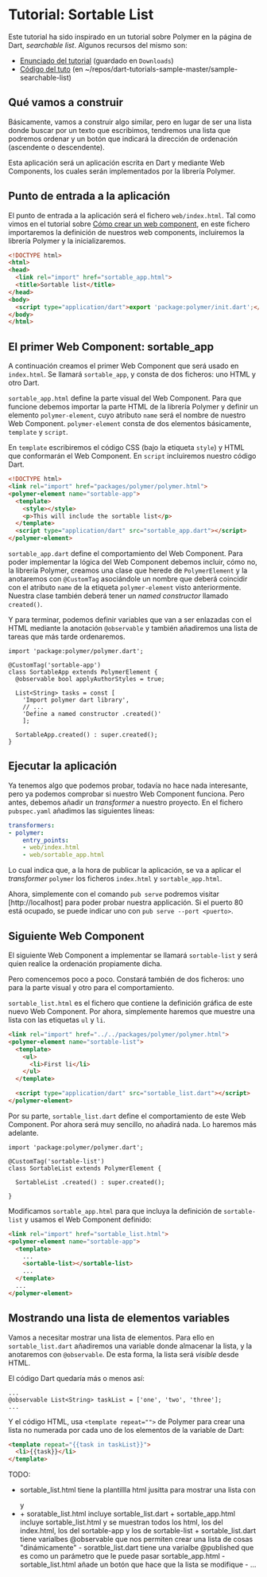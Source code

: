 # Tutorial: Sortable List

Este tutorial ha sido inspirado en un tutorial sobre Polymer en la página de 
Dart, *searchable list*. Algunos recursos del mismo son:

- [Enunciado del tutorial](https://www.dartlang.org/samples/searchable_list/)
(guardado en `Downloads`)
- [Código del tuto](https://github.com/dart-lang/sample-searchable-list)
(en ~/repos/dart-tutorials-sample-master/sample-searchable-list)

## Qué vamos a construir

Básicamente, vamos a construir algo similar, pero en lugar de ser una lista donde
buscar por un texto que escribimos, tendremos una lista que podremos ordenar y un
botón que indicará la dirección de ordenación (ascendente o descendente).

Esta aplicación será un aplicación escrita en Dart y mediante Web Components, los
cuales serán implementados por la librería Polymer.

## Punto de entrada a la aplicación

El punto de entrada a la aplicación será el fichero `web/index.html`. Tal como vimos
en el tutorial sobre [Cómo crear un web component], en este fichero importaremos la
definición de nuestros web components, incluiremos la librería Polymer y la
inicializaremos.

``` html
<!DOCTYPE html>
<html>
<head>
  <link rel="import" href="sortable_app.html">
  <title>Sortable list</title>
</head>
<body>
  <script type="application/dart">export 'package:polymer/init.dart';</script>
</body>
</html>
```

## El primer Web Component: sortable_app

A continuación creamos el primer Web Component que será usado en `index.html`.
Se llamará `sortable_app`, y consta de dos ficheros: uno HTML y otro Dart.

`sortable_app.html` define la parte visual del Web Component. Para que funcione
debemos importar la parte HTML de la librería Polymer y definir un elemento
`polymer-element`, cuyo atributo `name` será el nombre de nuestro Web Component.
`polymer-element` consta de dos elementos básicamente, `template` y `script`.

En `template` escribiremos el código CSS (bajo la etiqueta `style`) y HTML
que conformarán el Web Component. En `script` incluiremos nuestro código Dart.

``` html
<!DOCTYPE html>
<link rel="import" href="packages/polymer/polymer.html">
<polymer-element name="sortable-app">
  <template>
    <style></style>
    <p>This will include the sortable list</p>
  </template>
  <script type="application/dart" src="sortable_app.dart"></script>
</polymer-element>
```

`sortable_app.dart` define el comportamiento del Web Component. Para poder
implementar la lógica del Web Component debemos incluir, cómo no, la librería
Polymer, creamos una clase que herede de `PolymerElement` y la anotaremos
con `@CustomTag` asociándole un nombre que deberá coincidir con el atributo `name`
de la etiqueta `polymer-element` visto anteriormente. Nuestra clase también
deberá tener un *named constructor* llamado `created()`.

Y para terminar, podemos definir variables que van a ser enlazadas con el HTML
mediante la anotación `@observable` y también añadiremos una lista de tareas que
más tarde ordenaremos.

```
import 'package:polymer/polymer.dart';

@CustomTag('sortable-app')
class SortableApp extends PolymerElement {
  @observable bool applyAuthorStyles = true;

  List<String> tasks = const [
    'Import polymer dart library',
    // ...
    'Define a named constructor .created()'
    ];

  SortableApp.created() : super.created();
}
```

## Ejecutar la aplicación

Ya tenemos algo que podemos probar, todavía no hace nada interesante, pero ya
podemos comprobar si nuestro Web Component funciona. Pero antes, debemos añadir
un *transformer* a nuestro proyecto. En el fichero `pubspec.yaml` añadimos las
siguientes líneas:

``` yaml
transformers:
- polymer:
    entry_points:
    - web/index.html
    - web/sortable_app.html
```

Lo cual indica que, a la hora de publicar la aplicación, se va a aplicar el
*transformer* `polymer` los ficheros `index.html` y `sortable_app.html`.

Ahora, simplemente con el comando `pub serve` podremos visitar [http://localhost]
para poder probar nuestra applicación. Si el puerto 80 está ocupado, se puede
indicar uno con `pub serve --port <puerto>`.

## Siguiente Web Component

El siguiente Web Component a implementar se llamará `sortable-list` y será quien
realice la ordenación propiamente dicha.

Pero comencemos poco a poco. Constará también de dos ficheros: uno para la parte
visual y otro para el comportamiento.

`sortable_list.html` es el fichero que contiene la definición gráfica de este nuevo
Web Component. Por ahora, simplemente haremos que muestre una lista con las
etiquetas `ul` y `li`.

``` html
<link rel="import" href="../../packages/polymer/polymer.html">
<polymer-element name="sortable-list">
  <template>
    <ul>
      <li>First li</li>
    </ul>
  </template>

  <script type="application/dart" src="sortable_list.dart"></script>
</polymer-element>
```

Por su parte, `sortable_list.dart` define el comportamiento de este Web
Component. Por ahora será muy sencillo, no añadirá nada. Lo haremos más adelante.

```
import 'package:polymer/polymer.dart';

@CustomTag('sortable-list')
class SortableList extends PolymerElement {

  SortableList .created() : super.created();

}
```

Modificamos `sortable_app.html` para que incluya la definición de `sortable-list`
y usamos el Web Component definido:

``` html
<link rel="import" href="sortable_list.html">
<polymer-element name="sortable-app">
  <template>
    ...
    <sortable-list></sortable-list>
    ...
  </template>
  ...
</polymer-element>
```

## Mostrando una lista de elementos variables

Vamos a necesitar mostrar una lista de elementos. Para ello en `sortable_list.dart`
añadiremos una variable donde almacenar la lista, y la anotaremos con `@observable`.
De esta forma, la lista será *visible* desde HTML.

El código Dart quedaría más o menos así:

```
...
@observable List<String> taskList = ['one', 'two', 'three'];
...
```

Y el código HTML, usa `<template repeat="">` de Polymer para crear una lista
no numerada por cada uno de los elementos de la variable de Dart:

``` html
<template repeat="{{task in taskList}}">
  <li>{{task}}</li>
</template>
```



TODO:
+ sortable_list.html tiene la plantillla html jusitta para mostrar una lista con
<ul> y <li>
+ soratable_list.html incluye sortable_list.dart
+ sortable_app.html incluye sortable_list.html y se muestran todos los html, los
del index.html, los del sortable-app y los de sortable-list
+ sortable_list.dart tiene varialbes @observable que nos permiten crear una lista
de cosas "dinámicamente"
- soratble_list.dart tiene una varialbe @published que es como un parámetro que
le puede pasar sortable_app.html
- sortable_list.html añade un botón que hace que la lista se modifique
- ...








[Cómo crear un web component]: ../custom-element-dart-tutorial



